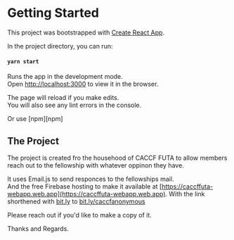 # Getting Started

This project was bootstrapped with [Create React App](https://github.com/facebook/create-react-app).

In the project directory, you can run:

#### `yarn start`

Runs the app in the development mode.\
Open [http://localhost:3000](http://localhost:3000) to view it in the browser.

The page will reload if you make edits.\
You will also see any lint errors in the console.

Or use [npm][npm]

## The Project

The project is created fro the househood of CACCF FUTA to allow members reach out to the fellowship with whatever oppinon they have.

It uses Email.js to send responces to the fellowships mail.\
And the free Firebase hosting to make it available at [https://caccffuta-webapp.web.app](https://caccffuta-webapp.web.app). With the link shorthened with [bit.ly](bit.ly) to [bit.ly/caccfanonymous](bit.ly/caccfanonymous) 

Please reach out if you'd like to make a copy of it. 

Thanks and Regards.